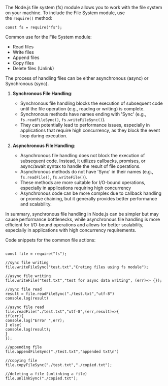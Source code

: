 The Node.js file system (fs) module allows you to work with the file system on your machine.
To include the File System module, use the `require()` method:

```node
const fs = require("fs");
```

Common use for the File System module:

- Read files
- Write files
- Append files
- Copy files
- Delete files (Unlink)

The process of handling files can be either asynchronous (async) or Synchronous (sync).

1. **Synchronous File Handling**:
    - Synchronous file handling blocks the execution of subsequent code until the file operation (e.g., reading or writing) is complete.
    - Synchronous methods have names ending with 'Sync' (e.g., `fs.readFileSync()`, `fs.writeFileSync()`).
    - They can potentially lead to performance issues, especially in applications that require high concurrency, as they block the event loop during execution.

2. **Asynchronous File Handling**:
	- Asynchronous file handling does not block the execution of subsequent code. Instead, it utilizes callbacks, promises, or async/await syntax to handle the result of file operations.
	- Asynchronous methods do not have 'Sync' in their names (e.g., `fs.readFile()`, `fs.writeFile()`).
	- These methods are more suitable for I/O-bound operations, especially in applications requiring high concurrency
	- Asynchronous code can be more complex due to callback handling or promise chaining, but it generally provides better performance and scalability.

In summary, synchronous file handling in Node.js can be simpler but may cause performance bottlenecks, while asynchronous file handling is more efficient for I/O-bound operations and allows for better scalability, especially in applications with high concurrency requirements.

Code snippets for the common file actions:
``` node

const file = require("fs");

//sync file writing
file.writeFileSync("test.txt","Creting files using fs module");

//async file writing
file.writeFile("test.txt","test for async data writing", (err)=> {});

//sync file read
result = file.readFileSync("./test.txt","utf-8")
console.log(result)

//async file read
file.readFile("./test.txt","utf-8",(err,result)=>{
if(err){
console.log("Error ",err);
} else{
console.log(result);
}
});

//appending file
file.appendFileSync("./test.txt","appended txt\n")

//copying file
file.copyFileSync("./test.txt","./copied.txt");

//deleting a file (unlinking a file)
file.unlinkSync("./copied.txt");
```
